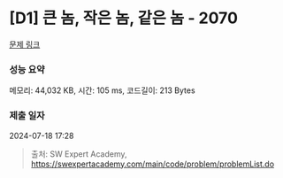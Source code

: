 # [D1] 큰 놈, 작은 놈, 같은 놈 - 2070 

[문제 링크](https://swexpertacademy.com/main/code/problem/problemDetail.do?contestProbId=AV5QQ6qqA40DFAUq) 

### 성능 요약

메모리: 44,032 KB, 시간: 105 ms, 코드길이: 213 Bytes

### 제출 일자

2024-07-18 17:28



> 출처: SW Expert Academy, https://swexpertacademy.com/main/code/problem/problemList.do
